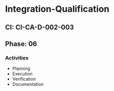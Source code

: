# Integration-Qualification

## CI: CI-CA-D-002-003
## Phase: 06

### Activities
- Planning
- Execution
- Verification
- Documentation
